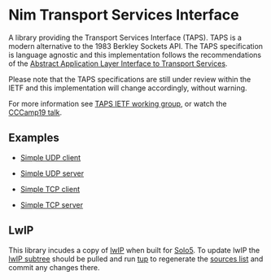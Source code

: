 # Nim Transport Services Interface

A library providing the Transport Services Interface (TAPS). TAPS is a modern
alternative to the 1983 Berkley Sockets API. The TAPS specification is language
agnostic and this implementation follows the recommendations of the [Abstract
Application Layer Interface to Transport Services](https://datatracker.ietf.org/doc/draft-ietf-taps-impl/).

Please note that the TAPS specifications are still under review within the IETF
and this implementation will change accordingly, without warning.

For more information see [TAPS IETF working group](https://datatracker.ietf.org/wg/taps/about/),
or watch the [CCCamp19 talk](https://media.ccc.de/v/Camp2019-10298-taps_transport_services_api).

## Examples

 - [Simple UDP client](examples/minimal_example/minimalClient.nim)
 - [Simple UDP server](examples/minimal_example/minimalServer.nim)

 - [Simple TCP client](examples/echo_example/echoClient.nim)
 - [Simple TCP server](examples/echo_example/echoServer.nim)

## LwIP

This library incudes a copy of [lwIP](https://savannah.nongnu.org/projects/lwip/)
when built for [Solo5](https://github.com/solo5/solo5). To update lwIP the
[lwIP subtree](./src/taps/lwip/upstream) should be pulled and run
[tup](https://gittup.org/tup/) to regenerate the
[sources list](./src/taps/lwip/core.nim) and commit any changes there.
